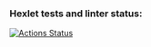 ### Hexlet tests and linter status:
[![Actions Status](https://github.com/rustam-1108d/devops-for-programmers-project-76/actions/workflows/hexlet-check.yml/badge.svg)](https://github.com/rustam-1108d/devops-for-programmers-project-76/actions)